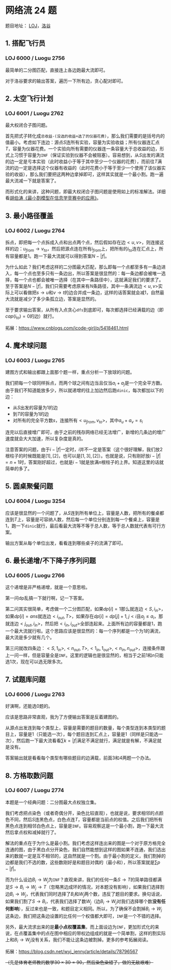 # 网络流 24 题

题目地址： [LOJ](https://loj.ac/problems/search?keyword=%E7%BD%91%E7%BB%9C%E6%B5%81)，[洛谷](https://www.luogu.org/problem/lists?tag=332)

## 1. 搭配飞行员

### LOJ 6000 / Luogu 2756

最简单的二分图匹配，直接连上各边跑最大流即可。

对于洛谷要求的输出答案，遍历一下所有边，贪心配对即可。

## 2. 太空飞行计划

### LOJ 6001 / Luogu 2762

最大权闭合子图问题。

首先把式子转化成`总收益-(没选的收益+选了的仪器花费)`，那么我们需要的是括号内的值最小。考虑如下连边：源点$S$连所有实验，容量为实验收益；所有仪器连汇点$T$，容量为仪器花费。一个实验向所有需要的仪器连一条容量大于总收益的边，形式上习惯于容量为`INF`（保证实验到仪器不会被阻塞）。容易想到，从$S$出发的满流的边一定是亏本实验（此时收益小于等于其中至少一个仪器的花费），而前往$T$满流的边一定是选择这个仪器有收益的（此时花费小于等于至少一个使用了该仪器实验的收益），那么我们要把这两种边拿掉即可，这样其实就是一个最小割。跑一遍最大流减一下就是答案了。

而形式化的来讲，这种问题，即最大权闭合子图问题是使用如上的标准解法。详细看[胡伯涛《最小割模型在信息学竞赛中的应用》](https://wenku.baidu.com/view/986baf00b52acfc789ebc9a9.html)。

## 3. 最小路径覆盖

### LOJ 6002 / Luogu 2764

拆点，即把每一个点拆成入点和出点两个点，然后假如存在边$<u,v>$，则连接这样的边：$u_{from}\to v_{to}$，然后把源点连在所有$i_{from}$上，把所有的$i_{to}$连在汇点上，所有容量都是$1$。跑一下最大流就可以得到答案$N-|f|$。

为什么如此？我们考虑这样的二分图最大匹配，那么即每一个点都至多有一条边进入，每一个点也至多只有一条边出，所以答案是很显然的：每一条边都会被唯一选择，每一个点也都会被唯一选择（在其中一条路径中），这就满足我们的要求了。至于答案是$N-|f|$，我们只需要考虑原来有$N$条路径，其中一条满流边$<u,v>$实际上可以看做把$s\to u$和$v\to t$的边合并成一条边，这样的话答案就会减$1$，自然最大流就是减少了多少条孤立边，答案是显然的。

至于要求输出答案，从所有入点贪心`dfs`到底即可，每次都选择已经满载的边（即$cap(i_{to})=0$的边）就行。

拓展：<https://www.cnblogs.com/icode-girl/p/5418461.html>

## 4. 魔术球问题

### LOJ 6003 / Luogu 2765

建图方式和输出都跟上面那个题一样，重点分析一下放球的问题。

我们把每一个球同样拆点，而两个球之间有边当且仅当$a_i+a_j$是一个完全平方数。由于我们不知道能放多少，所以就递增的往上加边然后跑`dinic`，每次都加以下的边：

- 从$S$出发的容量为$1$的边
- 到$T$的容量为$1$的边
- 对所有的完全平方数$s$，连接所有$<u_{from},v_{to}>$，其中$a_u+a_v=s_i$

连完以后直接增广即可，由于之前的残存网络已经无法增广，新增的几条边的增广速度就会大大加速，所以复杂度是真的。

注意答案的问题，由于$i-|f|$一定时，$i$并不一定是答案（这个很好理解，我们放$2$根柱子的时候既能是$[1],[2]$，也可以是$[1,3],[2]$）。也就是说，只有刚好放$i-|f|=n+1$时，答案刚好超过，也就是$i-1$就是放满$n$根柱子的上界。知道这里的话就简单的多了。

## 5. 圆桌聚餐问题

### LOJ 6004 / Luogu 3254

应该是很显然的一个问题了，从$S$连到所有单位上，容量是人数，把所有的餐桌都连到$T$上，容量是可容纳人数，然后每一个单位分别连到每一个餐桌上，容量是$1$，跑一下`dinic`就行，最后看最大流等不等于总人数，等于总人数就代表有可行方案。

输出方案从每个单位出发，看看连到哪些桌子的流满了即可。

## 6. 最长递增/不下降子序列问题

### LOJ 6005 / Luogu 2766

这个递增是非严格递增，就是一个意思啦。

第一问dp乱搞一下就行啊，记一下答案。

第二问其实很简单，考虑做一个二分图匹配，如果$dp[i]=1$那么就连边$<S,i_{in}>$，如果$dp[i]=ans$就连边$<i_{out},T>$，如果存在$dp[i]=dp[j]+1,j<i$且$a_j\le a_i$，那就连边$<j_{out},i_{in}>$，然后把$<i_{in},i_{out}>$全部连起来。上面所有边的容量都是$1$，跑一个最大流就行啦。这个思路应该是很显然的：每一个序列都是一个为$1$的满流，最大流是多少就有几个。

第三问就改四条边：$<S,1_{in}>, <n_{out},T>, <1_{in},1_{out}>,<n_{in},n_{out}>$，连接条件跟上一问一样，但是容量全是`INF`。这里的逻辑也是很显然的，相当于之前$1$和$n$只能选1次，现在可以选无限多次。

## 7. 试题库问题

### LOJ 6006 / Luogu 2763

好演啊，还能选0题的。

应该是思路非常直观，我为了方便输出答案是反着建图的。

从源点出发连到每个类型上，容量是需要的题目的数量，每个类型连到本类型的题目上，容量是$1$（只能选一次），每个题目连到汇点上，容量是$1$（同样是只能选一次），然后跑一下最大流看看$\sum k=|f|$满足不满足就行，满足就是有解，不满足就是没有。

答案输出就是看看每个类型有哪些题目的边满载，前面3和4两题一个办法。

## 8. 方格取数问题

### LOJ 6007 / Luogu 2774

本题是一个经典问题：二分图最大点权独立集。

我们考虑把点染色（或者奇偶分开，染色比较直观），也就是说，要求相邻的点颜色不同，然后$S$连黑色点，白色点连$T$，容量都是当前点的权值。之后我们把所有黑色点连到相邻白色点上，容量是`INF`。容易观察这是一个最小割，跑一下最大流然后拿点权和减掉就行了。

解法的重点在于为什么是最小割。我们考虑这样连出来的图是一个对于原方格完全连通的图，由于黑白点分开染色，我们自然能想到这样的图如果不连通，我们选出来的数就一定是互不相邻的，这自然就是一个割。由于最小割的定义，我们割掉的边都是我们不选的数，这些数刚好是和题目对偶的（最小和），所以答案就是$\sum p-|f|$。

而为什么设边$B_i\to W_j$为`INF`？直观来讲，我们的任何一条$S\to T$的简单路径都满足$S\to B_i\to W_j\to T$（忽略黑边成环的情况，对本题没有影响），如果我们选择割边$B_i\to W_j$，代表我们同时选择了$B_i$和$W_j$两个数，违反了题目的要求。换句话说，如果我们割了$S\to B_i$，代表我们选择了数$W_j$（边$B_i\to W_j$对我们选择哪个数**没有任何影响**），反过来也是一致，和题目定义相同。所以，为了确保不会割掉$B_i\to W_j$这条边，我们把这条边设置的比任何一个权值都大即可，`INF`是一个不错的选择。

另外，最大流求出来的是**最小点权覆盖集**，而上面设边为`INF`，更加形式化的来说，在点覆盖集中的点在图中相应的带权边组成的就是一个简单割，这样的割实际上和$B_i\to W_j$没有关系，我们不能让这条边被割掉。更多的参考拓展阅读。

拓展：<https://blog.csdn.net/wyj_jenny/article/details/78796567>

~~（先是体育老师教的数学$30\times30=90$，然后染色染错了，做的无敌艰难）~~